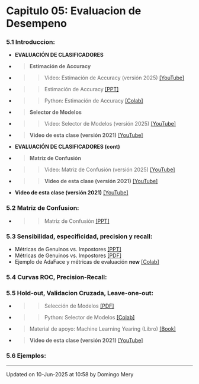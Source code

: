 
# Capitulo 05: Evaluacion de Desempeno
### 5.1 Introduccion:
* **EVALUACIÓN DE CLASIFICADORES** 
* > **Estimación de Accuracy** 
* >> Video: Estimación de Accuracy (versión 2025) [[YouTube]](https://youtu.be/iyublV0mt8g)
* >> Estimación de Accuracy [[PPT]](https://github.com/domingomery/patrones/blob/master/clases/Cap05_Evaluacion/presentations/PAT05_AccuracyEstimation.pptx)
* >> Python: Estimación de Accuracy [[Colab]](https://drive.google.com/file/d/1-Lj0ggk6ERQnbDu7gV2DQ3n9zdV8W0Yf/view?usp=sharing)
* > **Selector de Modelos** 
* >> Video: Selector de Modelos (versión 2025) [[YouTube]](https://youtu.be/aiTFYUBo8IE)
* > **Video de esta clase (versión 2021)** [[YouTube]](https://youtu.be/zxYwNPLHWuw)
* **EVALUACIÓN DE CLASIFICADORES (cont)** 
* > **Matriz de Confusión** 
* >> Video: Matriz de Confusión (versión 2025) [[YouTube]](https://youtu.be/eM7wq1B7ubw)
* >> **Video de esta clase (versión 2021)** [[YouTube]](https://youtu.be/TlrNzh-vghM)
* **Video de esta clase (versión 2021)** [[YouTube]](https://youtu.be/Md_eY5twq9c)
### 5.2 Matriz de Confusion:
* >> Matriz de Confusión [[PPT]](https://github.com/domingomery/patrones/blob/master/clases/Cap05_Evaluacion/presentations/PAT05_ConfusionMatrix.pptx)
### 5.3 Sensibilidad, especificidad, precision y recall:
* Métricas de Genuinos vs. Impostores [[PPT]](https://github.com/domingomery/patrones/blob/master/clases/Cap05_Evaluacion/presentations/PAT05_Genuine_Impostor.pptx)
* Métricas de Genuinos vs. Impostores [[PDF]](https://github.com/domingomery/patrones/blob/master/clases/Cap05_Evaluacion/presentations/PAT_05_Understanding-Biometric-Performance-Evaluation.pdf)
* Ejemplo de AdaFace y métricas de evaluación **new** [[Colab]](https://drive.google.com/file/d/1K0lw4XDjjIXZTeyTCao92ygF604o8w2D)
### 5.4 Curvas ROC, Precision-Recall:
### 5.5 Hold-out, Validacion Cruzada, Leave-one-out:
* >> Selección de Modelos [[PDF]](https://github.com/domingomery/patrones/blob/master/clases/Cap05_Evaluacion/presentations/PAT05_ModelSelector.pdf)
* >> Python: Selector de Modelos [[Colab]](https://drive.google.com/file/d/1Fnbnda8AGgdP5fXfIv1B_hvrRM9sPCXv/view?usp=sharing)
* > Material de apoyo: Machine Learning Yearing (Libro) [[Book]](https://github.com/domingomery/patrones/blob/master/clases/Cap05_Evaluacion/papers/NG-MLY01_13.pdf)
* > **Video de esta clase (versión 2021)** [[YouTube]](https://youtu.be/VwThW__AmsE)
### 5.6 Ejemplos:
---


Updated on 10-Jun-2025 at 10:58 by Domingo Mery
